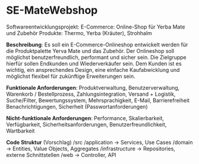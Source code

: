 # SE-MateWebshop
Softwareentwicklungsprojekt:
E-Commerce: Online-Shop für Yerba Mate und Zubehör
Produkte: Thermo, Yerba (Kräuter), Strohhalm

**Beschreibung**: Es soll ein E-Commerce-Onlineshop entwickelt werden für die Produktpalette Yerva Mate und das Zubehör. Der Onlineshop soll möglichst benutzerfreundlich, performant und sicher sein. Die Zielgruppe hierfür sollen Endkunden und Wiederverkäufer sein. Dem Kunden ist es wichtig, ein ansprechendes Design, eine einfache Kaufabwicklung und möglichst flexibel für zukünftige Erweiterungen sein.

**Funktionale Anforderungen**: Produktverwaltung, Benutzerverwaltung, Warenkorb / Bestellprozess, Zahlungsintegration, Versand + Logistik, Suche/Filter, Bewertungssystem, Mehrsprachigkeit, E-Mail, Barrierefreiheit Benachrichtigungen, Sicherheit (Passwortanforderungen)

**Nicht-funktionale Anforderungen**: Performance, Skalierbarkeit, Verfügbarkeit, Sicherheitsanforderungen, Benutzerfreundlichkeit, Wartbarkeit

**Code Struktur** (Vorschlag)
/src
  /application  -> Services, Use Cases
  /domain       -> Entities, Value Objects, Aggregates
  /infrastructure -> Repositories, externe Schnittstellen
  /web          -> Controller, API

